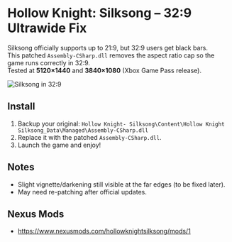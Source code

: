 # Hollow Knight: Silksong – 32:9 Ultrawide Fix

Silksong officially supports up to 21:9, but 32:9 users get black bars.  
This patched `Assembly-CSharp.dll` removes the aspect ratio cap so the game runs correctly in 32:9.  
Tested at **5120×1440** and **3840×1080** (Xbox Game Pass release).

![Silksong in 32:9](image.png)

## Install
1. Backup your original: `Hollow Knight- Silksong\Content\Hollow Knight Silksong_Data\Managed\Assembly-CSharp.dll`
2. Replace it with the patched `Assembly-CSharp.dll`.
3. Launch the game and enjoy!

## Notes
- Slight vignette/darkening still visible at the far edges (to be fixed later).
- May need re-patching after official updates.

## Nexus Mods
 - https://www.nexusmods.com/hollowknightsilksong/mods/1
